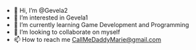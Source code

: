- 👋 Hi, I’m @Gevela2
- 👀 I’m interested in Gevela1
- 🌱 I’m currently learning Game Development and Programming
- 💞️ I’m looking to collaborate on myself
- 📫 How to reach me CallMeDaddyMarie@gmail.com

<!---
Gevela2/Gevela2 is a ✨ special ✨ repository because its `README.md` (this file) appears on your GitHub profile.
You can click the Preview link to take a look at your changes.
--->
